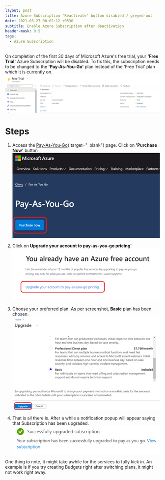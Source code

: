 ```yaml
---
layout: post
title: Azure Subscription 'Reactivate' button disabled / greyed-out
date: 2021-03-27 00:02:12 +0530
subtitle: Enable Azure Subscription after deactivation
header-mask: 0.5
tags:
  - Azure Subscription
---
```


On completion of the first 30 days of Microsoft Azure's free trial, your **'Free Trial'** Azure Subscription will be disabled.
To fix this, the subscription needs to be changed to the **'Pay-As-You-Go'** plan instead of the 'Free Trial' plan which it is currently on.
![Image](/img/posts/2021-03-27-azure-subscription-reactivate-button-greyed-out/reactivate_greyed_out.PNG)

# Steps

1. Access the [Pay-As-You-Go](https://azure.microsoft.com/en-in/offers/ms-azr-0003p/){:target="\_blank"} page. Click on **'Purchase Now'** button
   ![Image](/img/posts/2021-03-27-azure-subscription-reactivate-button-greyed-out/pay_as_you_go.PNG)

2. Click on **Upgrade your account to pay-as-you-go pricing'**
   ![Image](/img/posts/2021-03-27-azure-subscription-reactivate-button-greyed-out/pay_as_you_go_2.PNG)

3. Choose your preferred plan. As per screenshot, **Basic** plan has been chosen.
   ![Image](/img/posts/2021-03-27-azure-subscription-reactivate-button-greyed-out/pay_as_you_go_3.PNG)

4. That is all there is. After a while a notification popup will appear saying that Subscription has been upgraded.
   ![Image](/img/posts/2021-03-27-azure-subscription-reactivate-button-greyed-out/subscription_upgraded.PNG)

One thing to note, it might take awhile for the services to fully kick in. An example is if you try creating Budgets right after switching plans, it might not work right away.
